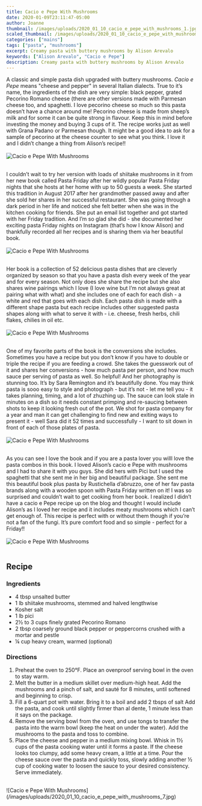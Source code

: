 ```yaml
---
title: Cacio e Pepe With Mushrooms
date: 2020-01-09T23:11:47-05:00
author: Joanne
thumbnail: /images/uploads/2020_01_10_cacio_e_pepe_with_mushrooms_1.jpg
scaled_thumbnail: /images/uploads/2020_01_10_cacio_e_pepe_with_mushrooms_0.jpg
categories: ["mains"]
tags: ["pasta", "mushrooms"]
excerpt: Creamy pasta with buttery mushrooms by Alison Arevalo
keywords: ["Alison Arevalo", "Cacio e Pepe"]
description: Creamy pasta with buttery mushrooms by Alison Arevalo
---
```


A classic and simple pasta dish upgraded with buttery mushrooms. _Cacio e Pepe_ means "cheese and pepper" in several Italian dialects. True to it’s name, the ingredients of the dish are very simple: black pepper, grated Pecorino Romano cheese (there are other versions made with Parmesan cheese too, and spaghetti.  I love pecorino cheese so much so this pasta doesn’t have a chance around me! Pecorino cheese is made from sheep’s milk and for some it can be quite strong in flavour. Keep this in mind before investing the money and buying 3 cups of it. The recipe works just as well with Grana Padano or Parmesan though. It might be a good idea to ask for a sample of pecorino at the cheese counter to see what you think. I love it and I didn’t change a thing from Alison’s recipe!!
</br>
</br>
![Cacio e Pepe With Mushrooms](/images/uploads/2020_01_10_cacio_e_pepe_with_mushrooms_2.jpg)
</br>
</br>

I couldn’t wait to try her version with loads of shiitake mushrooms in it from her new book called Pasta Friday after her wildly popular Pasta Friday nights that she hosts at her home with up to 50 guests a week. She started this tradition in August 2017 after her grandmother passed away and after she sold her shares in her successful restaurant. She was going through a dark period in her life and noticed she felt better when she was in the kitchen cooking for friends. She put an email list together and got started with her Friday tradition. And I’m so glad she did - she documented her exciting pasta Friday nights on Instagram (that’s how I know Alison) and thankfully recorded all her recipes and is sharing them via her beautiful book.
</br>
</br>
![Cacio e Pepe With Mushrooms](/images/uploads/2020_01_10_cacio_e_pepe_with_mushrooms_3.jpg)
</br>
</br>

Her book is a collection of 52 delicious pasta dishes that are cleverly organized by season so that you have a pasta dish every week of the year and for every season. Not only does she share the recipe but she also shares wine pairings which I love (I love wine but I’m not always great at pairing what with what) and she includes one of each for each dish - a white and red that goes with each dish. Each pasta dish is made with a different shape pasta but each recipe includes other suggested pasta shapes along with what to serve it with - i.e. cheese, fresh herbs, chili flakes, chilies in oil etc.
</br>
</br>
![Cacio e Pepe With Mushrooms](/images/uploads/2020_01_10_cacio_e_pepe_with_mushrooms_4.jpg)
</br>
</br>

One of my favorite parts of the book is the conversions she includes. Sometimes you have a recipe but you don’t know if you have to double or triple the recipe if you are feeding a crowd. She takes the guesswork out of it and shares her conversions - how much pasta per person, and how much sauce per serving of pasta as well. So helpful! And her photography is stunning too. It’s by Sara Remington and it’s beautifully done.  You may think pasta is sooo easy to style and photograph - but it’s not - let me tell you - it takes planning, timing, and a lot of zhuzhing up. The sauce can look stale in minutes on a dish so it needs constant primping and re-saucing between shots to keep it looking fresh out of the pot. We shot for pasta company for a year and man it can get challenging to find new and exiting ways to present it - well Sara did it 52 times and successfully - I want to sit down in front of each of those plates of pasta. 
</br>
</br>
![Cacio e Pepe With Mushrooms](/images/uploads/2020_01_10_cacio_e_pepe_with_mushrooms_5.jpg)
</br>
</br>

As you can see I love the book and if you are a pasta lover you willl love the pasta combos in this book. I loved Alison’s cacio e Pepe with mushrooms and I had to share it with you guys. She did hers with Pici but I used the spaghetti that she sent me in her big and beautiful package. She sent me this beautiful book plus pasta by Rustichella d’abruzzo, one of her fav pasta brands along with a wooden spoon with Pasta Friday written on it!  I was so surprised and couldn’t wait to get cooking from her book. I realized I didn’t have a cacio e Pepe recipe up on the blog and thought I would include Alison’s as I loved her recipe and it includes meaty mushrooms which I can’t get enough of.  This recipe is perfect with or without them though if you’re not a fan of the fungi. It’s pure comfort food and so simple - perfect for a Friday!!
</br>
</br>
![Cacio e Pepe With Mushrooms](/images/uploads/2020_01_10_cacio_e_pepe_with_mushrooms_6.jpg)
</br>
</br>

## Recipe
### Ingredients

* <span itemprop="ingredients">4 tbsp unsalted butter</span>
* <span itemprop="ingredients">1 lb shiitake mushrooms, stemmed and halved lengthwise</span>
* <span itemprop="ingredients">Kosher salt</span>
* <span itemprop="ingredients">1 lb pici</span>
* <span itemprop="ingredients">2&frac12; to 3 cups finely grated Pecorino Romano</span>
* <span itemprop="ingredients">2 tbsp coarsely ground black pepper or peppercorns crushed with a mortar and pestle</span>
* <span itemprop="ingredients">&frac14; cup heavy cream, warmed (optional)</span>

### Directions

1. Preheat the oven to 250°F. Place an ovenproof serving bowl in the oven to stay warm.
2. Melt the butter in a medium skillet over medium-high heat. Add the mushrooms and a pinch of salt, and sauté for 8 minutes, until softened and beginning to crisp.
3. Fill a 6-quart pot with water. Bring it to a boil and add 2 tbsps of salt Add the pasta, and cook until slightly firmer than al dente, 1 minute less than it says on the package.
4. Remove the serving bowl from the oven, and use tongs to transfer the pasta into the warm bowl (keep the heat on under the water). Add the mushrooms to the pasta and toss to combine.
5. Place the cheese and pepper in a medium mixing bowl. Whisk in 1&frac12; cups of the pasta cooking water until it forms a paste. If the cheese looks too clumpy, add some heavy cream, a little at a time. Pour the cheese sauce over the pasta and quickly toss, slowly adding another &frac12; cup of cooking water to loosen the sauce to your desired consistency. Serve immediately.


</br>
![Cacio e Pepe With Mushrooms](/images/uploads/2020_01_10_cacio_e_pepe_with_mushrooms_7.jpg)